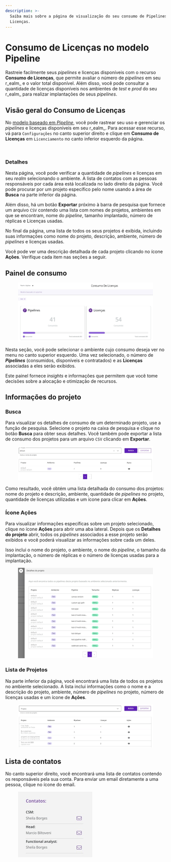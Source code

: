 ```yaml
---
description: >-
  Saiba mais sobre a página de visualização do seu consumo de Pipelines e
  Licenças.
---
```


# Consumo de Licenças no modelo Pipeline

Rastreie facilmente seus _pipelines_ e licenças disponíveis com o recurso **Consumo de Licenças**, que permite avaliar o número de _pipelines_ em seu r_ealm_ e o valor total disponível. Além disso, você pode consultar a quantidade de licenças disponíveis nos ambientes de _test_ e _prod_ do seu r_ealm_ para realizar implantações de seus _pipelines_.

## Visão geral do Consumo de Licenças

No [modelo baseado em _Pipeline_](https://docs.digibee.com/documentation/v/pt-br/licenciamento/modelos-de-licenciamento/modelo-baseado-em-pipeline), você pode rastrear seu uso e gerenciar os _pipelines_ e licenças disponíveis em seu r_ealm_. Para acessar esse recurso, vá para `Configurações` no canto superior direito e clique em **Consumo de Licenças** em `Licenciamento` no canto inferior esquerdo da página.

<figure><img src="../../.gitbook/assets/01 - gif - licenças - port.gif" alt=""><figcaption></figcaption></figure>

### Detalhes

Nesta página, você pode verificar a quantidade de _pipelines_ e licenças em seu _realm_ selecionando o ambiente. A lista de contatos com as pessoas responsáveis por cada área está localizada no lado direito da página. Você pode procurar por um projeto específico pelo nome usando a área de **Busca** na parte inferior da página. &#x20;

Além disso, há um botão **Exportar** próximo à barra de pesquisa que fornece um arquivo `CSV` contendo uma lista com nomes de projetos, ambientes em que se encontram, nome do _pipeline_, tamanho implantado, número de réplicas e Licenças usadas.

No final da página, uma lista de todos os seus projetos é exibida, incluindo suas informações como nome do projeto, descrição, ambiente, número de _pipelines_ e licenças usadas.

Você pode ver uma descrição detalhada de cada projeto clicando no ícone **Ações**. Verifique cada item nas seções a seguir.

## Painel de consumo

<figure><img src="../../.gitbook/assets/02 - painel - port (1).jpg" alt=""><figcaption></figcaption></figure>

Nesta seção, você pode selecionar o ambiente cujo consumo deseja ver no menu no canto superior esquerdo. Uma vez selecionado, o número de _**Pipelines**_ (consumidos, disponíveis e contratados) e as **Licenças** associadas a eles serão exibidos.&#x20;

Este painel fornece _insights_ e informações que permitem que você tome decisões sobre a alocação e otimização de recursos.

## Informações do projeto

### Busca

Para visualizar os detalhes de consumo de um determinado projeto, use a função de pesquisa. Selecione o projeto na caixa de pesquisa e clique no botão **Busca** para obter seus detalhes. Você também pode exportar a lista de consumo dos projetos para um arquivo `CSV` clicando em **Exportar**.

<figure><img src="../../.gitbook/assets/03 - busca - port (1).jpg" alt=""><figcaption></figcaption></figure>

Como resultado, você obtém uma lista detalhada do consumo dos projetos: nome do projeto e descrição, ambiente, quantidade de _pipelines_ no projeto, quantidade de licenças utilizadas e um ícone para clicar em **Ações**.

### Ícone Ações

Para visualizar informações específicas sobre um projeto selecionado, clique no ícone **Ações** para abrir uma aba lateral. Depois que os **Detalhes do projeto** abrir, todos os _pipelines_ associados a esse projeto serão exibidos e você poderá visualizar as informações sobre cada um deles.

Isso inclui o nome do projeto, o ambiente, o nome do _pipeline_, o tamanho da implantação, o número de réplicas e o número de licenças usadas para a implantação.

<figure><img src="../../.gitbook/assets/04 - detalhes projeto - port (1).jpg" alt=""><figcaption></figcaption></figure>

### Lista de Projetos

Na parte inferior da página, você encontrará uma lista de todos os projetos no ambiente selecionado. A lista inclui informações como o nome e a descrição do projeto, ambiente, número de _pipelines_ no projeto, número de licenças usadas e um ícone de **Ações**.

<figure><img src="../../.gitbook/assets/05 - lista - port (1).jpg" alt=""><figcaption></figcaption></figure>

## Lista de contatos

No canto superior direito, você encontrará uma lista de contatos contendo os responsáveis pela sua conta. Para enviar um email diretamente a uma pessoa, clique no ícone do email.

<figure><img src="../../.gitbook/assets/06 - contatos - port (2).jpg" alt=""><figcaption></figcaption></figure>
